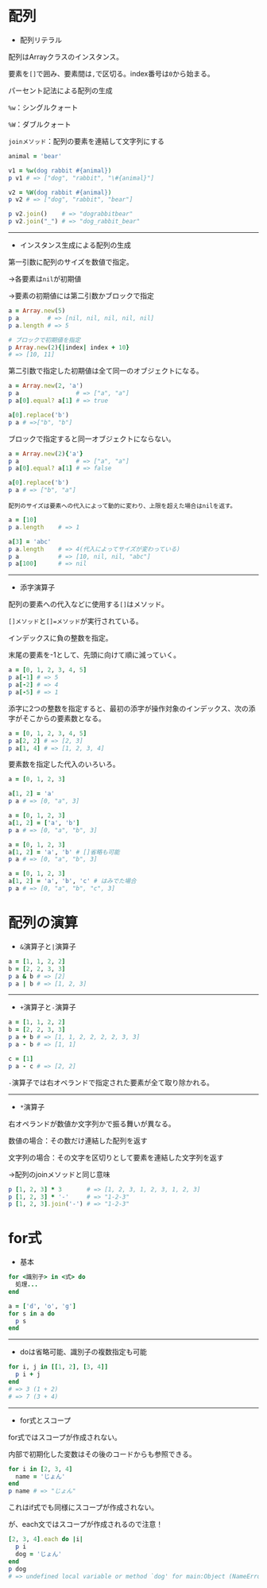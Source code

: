 # 配列

- 配列リテラル

配列はArrayクラスのインスタンス。

要素を`[]`で囲み、要素間は`,`で区切る。index番号は`0`から始まる。

パーセント記法による配列の生成

`%w`：シングルクォート

`%W`：ダブルクォート

`joinメソッド`：配列の要素を連結して文字列にする

```ruby
animal = 'bear'

v1 = %w(dog rabbit #{animal})
p v1 # => ["dog", "rabbit", "\#{animal}"]

v2 = %W(dog rabbit #{animal})
p v2 # => ["dog", "rabbit", "bear"]

p v2.join()    # => "dograbbitbear"
p v2.join("_") # => "dog_rabbit_bear"
```

---

- インスタンス生成による配列の生成

第一引数に配列のサイズを数値で指定。

→各要素は`nil`が初期値

→要素の初期値には第二引数かブロックで指定

```ruby
a = Array.new(5)
p a        # => [nil, nil, nil, nil, nil]
p a.length # => 5

# ブロックで初期値を指定
p Array.new(2){|index| index + 10}
# => [10, 11]
```

第二引数で指定した初期値は全て同一のオブジェクトになる。

```ruby
a = Array.new(2, 'a')
p a                # => ["a", "a"]
p a[0].equal? a[1] # => true

a[0].replace('b')
p a # =>["b", "b"]
```

ブロックで指定すると同一オブジェクトにならない。

```ruby
a = Array.new(2){'a'}
p a                # => ["a", "a"]
p a[0].equal? a[1] # => false

a[0].replace('b')
p a # => ["b", "a"]
```

`配列のサイズは要素への代入によって動的に変わり、上限を超えた場合はnilを返す。`

```ruby
a = [10]
p a.length    # => 1

a[3] = 'abc'
p a.length    # => 4(代入によってサイズが変わっている) 
p a           # => [10, nil, nil, "abc"]
p a[100]      # => nil
```

---

- 添字演算子

配列の要素への代入などに使用する`[]`はメソッド。

`[]メソッド`と`[]=メソッド`が実行されている。

インデックスに負の整数を指定。

末尾の要素を-1として、先頭に向けて順に減っていく。

```ruby
a = [0, 1, 2, 3, 4, 5]
p a[-1] # => 5
p a[-2] # => 4
p a[-5] # => 1
```

添字に2つの整数を指定すると、最初の添字が操作対象のインデックス、次の添字がそこからの要素数となる。

```ruby
a = [0, 1, 2, 3, 4, 5]
p a[2, 2] # => [2, 3]
p a[1, 4] # => [1, 2, 3, 4]
```

要素数を指定した代入のいろいろ。

```ruby
a = [0, 1, 2, 3]

a[1, 2] = 'a'
p a # => [0, "a", 3]

a = [0, 1, 2, 3]
a[1, 2] = ['a', 'b']
p a # => [0, "a", "b", 3]

a = [0, 1, 2, 3]
a[1, 2] = 'a', 'b' # []省略も可能
p a # => [0, "a", "b", 3]

a = [0, 1, 2, 3]
a[1, 2] = 'a', 'b', 'c' # はみでた場合
p a # => [0, "a", "b", "c", 3]
```

# 配列の演算

- `&`演算子と`|`演算子

```ruby
a = [1, 1, 2, 2]
b = [2, 2, 3, 3]
p a & b # => [2]
p a | b # => [1, 2, 3]
```

---

- `+`演算子と`-`演算子

```ruby
a = [1, 1, 2, 2]
b = [2, 2, 3, 3]
p a + b # => [1, 1, 2, 2, 2, 2, 3, 3]
p a - b # => [1, 1]

c = [1]
p a - c # => [2, 2]
```

`-`演算子では右オペランドで指定された要素が全て取り除かれる。

---

- `*`演算子

右オペランドが数値か文字列かで振る舞いが異なる。

数値の場合：その数だけ連結した配列を返す

文字列の場合：その文字を区切りとして要素を連結した文字列を返す

→配列のjoinメソッドと同じ意味

```ruby
p [1, 2, 3] * 3       # => [1, 2, 3, 1, 2, 3, 1, 2, 3]
p [1, 2, 3] * '-'     # => "1-2-3"
p [1, 2, 3].join('-') # => "1-2-3"
```

# for式

- 基本

```ruby
for <識別子> in <式> do
  処理...
end
```

```ruby
a = ['d', 'o', 'g']
for s in a do
  p s
end
```

---

- doは省略可能、識別子の複数指定も可能

```ruby
for i, j in [[1, 2], [3, 4]]
  p i + j
end
# => 3 (1 + 2)
# => 7 (3 + 4)
```

---

- for式とスコープ

for式ではスコープが作成されない。

内部で初期化した変数はその後のコードからも参照できる。

```ruby
for i in [2, 3, 4]
  name = 'じょん'
end
p name # => "じょん"
```

これはif式でも同様にスコープが作成されない。

が、each文ではスコープが作成されるので注意！

```ruby
[2, 3, 4].each do |i|
  p i
  dog = 'じょん'
end
p dog
# => undefined local variable or method `dog' for main:Object (NameError)
```

